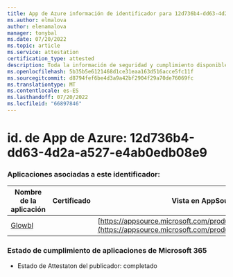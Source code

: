 ```yaml
---
title: App de Azure información de identificador para 12d736b4-dd63-4d2a-a527-e4ab0edb08e9
ms.author: elmalova
author: elenamalova
manager: tonybal
ms.date: 07/20/2022
ms.topic: article
ms.service: attestation
certification_type: attested
description: Toda la información de seguridad y cumplimiento disponible para 12d736b4-dd63-4d2a-a527-e4ab0edb08e9.
ms.openlocfilehash: 5b35b5e6121468d1ce31eaa163d516acce5fc11f
ms.sourcegitcommit: d8794fef6be4d3a9a42bf2904f29a70de76069fc
ms.translationtype: MT
ms.contentlocale: es-ES
ms.lasthandoff: 07/20/2022
ms.locfileid: "66897846"
---
```

# <a name="azure-app-id-12d736b4-dd63-4d2a-a527-e4ab0edb08e9"></a>id. de App de Azure: 12d736b4-dd63-4d2a-a527-e4ab0edb08e9


### <a name="apps-associated-with-this-id"></a>Aplicaciones asociadas a este identificador:
| **Nombre de la aplicación** | **Certificado** | **Vista en AppSource** |
|--------------|---------------|-----------------------|
| [Glowbl](../forward/WA200004368.md) |  | [https://appsource.microsoft.com/product/office/WA200004368](https://appsource.microsoft.com/product/office/WA200004368) |

### <a name="microsoft-365-app-compliance-status"></a>Estado de cumplimiento de aplicaciones de Microsoft 365
- Estado de Attestaton del publicador: completado
